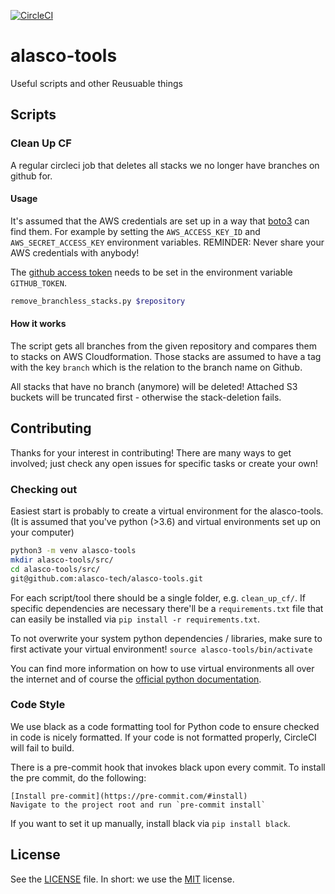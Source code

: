 [![CircleCI](https://circleci.com/gh/alasco-tech/alasco-tools/tree/master.svg?style=svg)](https://circleci.com/gh/alasco-tech/alasco-tools/tree/master)

# alasco-tools
Useful scripts and other Reusuable things

## Scripts

### Clean Up CF
A regular circleci job that deletes all stacks we no longer have branches on
github for.

#### Usage

It's assumed that the AWS credentials are set up in a way that [boto3](https://boto3.amazonaws.com/v1/documentation/api/latest/guide/configuration.html) can find
them. For example by setting the `AWS_ACCESS_KEY_ID` and `AWS_SECRET_ACCESS_KEY`
environment variables. REMINDER: Never share your AWS credentials with anybody!

The [github access token](https://help.github.com/en/articles/creating-a-personal-access-token-for-the-command-line) needs to be set in the environment variable
`GITHUB_TOKEN`.

```bash
remove_branchless_stacks.py $repository
```

#### How it works
The script gets all branches from the given repository and compares them to
stacks on AWS Cloudformation. Those stacks are assumed to have a tag with the
key `branch` which is the relation to the branch name on Github.

All stacks that have no branch (anymore) will be deleted! Attached S3 buckets
will be truncated first - otherwise the stack-deletion fails.


## Contributing

Thanks for your interest in contributing! There are many ways to get involved; just check any open issues for specific tasks or create your own!

### Checking out
Easiest start is probably to create a virtual environment for the alasco-tools.
(It is assumed that you've python (>3.6) and virtual environments set up on your
computer)

```bash
python3 -m venv alasco-tools
mkdir alasco-tools/src/
cd alasco-tools/src/
git@github.com:alasco-tech/alasco-tools.git
```

For each script/tool there should be a single folder, e.g. `clean_up_cf/`. If
specific dependencies are necessary there'll be a `requirements.txt` file that
can easily be installed via `pip install -r requirements.txt`.

To not overwrite your system python dependencies / libraries, make sure to first
activate your virtual environment! `source alasco-tools/bin/activate`

You can find more information on how to use virtual environments all over the
internet and of course the [official python documentation](https://docs.python.org/3/tutorial/venv.html).


### Code Style

We use black as a code formatting tool for Python code to ensure checked in code
is nicely formatted. If your code is not formatted properly, CircleCI will fail to build.

There is a pre-commit hook that invokes black upon every commit. To install the pre commit, do the following:

    [Install pre-commit](https://pre-commit.com/#install)
    Navigate to the project root and run `pre-commit install`


If you want to set it up manually, install black via `pip install black`.


## License

See the [LICENSE](./LICENSE) file. In short: we use the [MIT](https://choosealicense.com/licenses/mit/) license.
